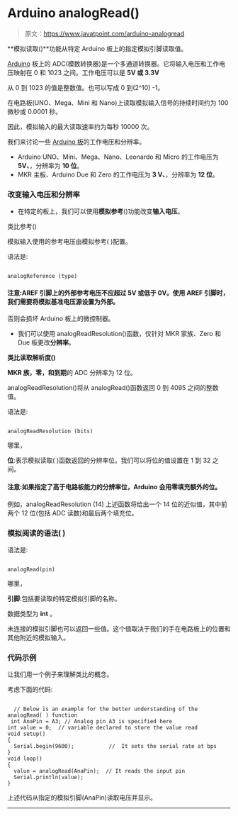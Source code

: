 # Arduino analogRead()

> 原文：<https://www.javatpoint.com/arduino-analogread>

**模拟读取()**功能从特定 Arduino 板上的指定模拟引脚读取值。

[Arduino](https://www.javatpoint.com/arduino) 板上的 ADC(模数转换器)是一个多通道转换器。它将输入电压和工作电压映射在 0 和 1023 之间。工作电压可以是 **5V 或 3.3V**

从 0 到 1023 的值是整数值。也可以写成 0 到(2^10) -1。

在电路板(UNO、Mega、Mini 和 Nano)上读取模拟输入信号的持续时间约为 100 微秒或 0.0001 秒。

因此，模拟输入的最大读取速率约为每秒 10000 次。

我们来讨论一些 [Arduino 板](https://www.javatpoint.com/arduino-boards)的工作电压和分辨率。

*   Arduino UNO、Mini、Mega、Nano、Leonardo 和 Micro 的工作电压为 **5V、**，分辨率为 **10 位**。
*   MKR 主板、Arduino Due 和 Zero 的工作电压为 **3 V、**，分辨率为 **12 位**。

### 改变输入电压和分辨率

*   在特定的板上，我们可以使用**模拟参考**()功能改变**输入电压**。

类比参考()

模拟输入使用的参考电压由模拟参考( )配置。

语法是:

```

analogReference (type)

```

#### 注意:AREF 引脚上的外部参考电压不应超过 5V 或低于 0V。使用 AREF 引脚时，我们需要将模拟基准电压源设置为外部。
否则会损坏 Arduino 板上的微控制器。

*   我们可以使用 analogReadResolution()函数，仅针对 MKR 家族、Zero 和 Due 板更改**分辨率**。

**类比读取解析度()**

**MKR 族，零，**和**到期**的 ADC 分辨率为 12 位。

analogReadResolution()将从 analogRead()函数返回 0 到 4095 之间的整数值。

语法是:

```

analogReadResolution (bits)

```

哪里，

**位**:表示模拟读取( )函数返回的分辨率位。我们可以将位的值设置在 1 到 32 之间。

#### 注意:如果指定了高于电路板能力的分辨率位，Arduino 会用零填充额外的位。
例如，analogReadResolution (14)
上述函数将给出一个 14 位的近似值，其中前两个 12 位(包括 ADC 读数)和最后两个填充位。

### 模拟阅读的语法( )

语法是:

```

analogRead(pin)

```

哪里，

**引脚**:包括要读取的特定模拟引脚的名称。

数据类型为 **int** 。

未连接的模拟引脚也可以返回一些值。这个值取决于我们的手在电路板上的位置和其他附近的模拟输入。

### 代码示例

让我们用一个例子来理解类比的概念。

考虑下面的代码:

```

  // Below is an example for the better understanding of the analogRead( ) function 
 int AnaPin = A3; // Analog pin A3 is specified here
int value = 0;  // variable declared to store the value read
void setup() 
{
  Serial.begin(9600);           //  It sets the serial rate at bps
}
void loop() 
{
  value = analogRead(AnaPin);  // It reads the input pin  
  Serial.println(value);          
}

```

上述代码从指定的模拟引脚(AnaPin)读取电压并显示。

* * *
